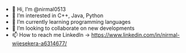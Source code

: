 - 👋 Hi, I’m @nirmal0513
- 👀 I’m interested in C++, Java, Python
- 🌱 I’m currently learning programming languages
- 💞️ I’m looking to collaborate on new developments
- 📫 How to reach me LinkedIn -> https://www.linkedin.com/in/nirmal-wijesekera-a6314677/

<!---
nirmal0513/nirmal0513 is a ✨ special ✨ repository because its `README.md` (this file) appears on your GitHub profile.
You can click the Preview link to take a look at your changes.
--->

